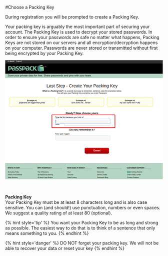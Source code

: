 #Choose a Packing Key

During registration you will be prompted to create a Packing Key. 

Your packing key is arguably the most important part of securing your account. The Packing Key is used to decrypt your stored passwords. In order to ensure your passwords are safe no matter what happens, Packing Keys are not stored on our servers and all encryption/decryption happens on your computer. Passwords are never stored or transmitted without first being encrypted by your Packing Key.

![](/assets/packing-key.png)

<br/>

**Packing Key**<br/> Your Packing Key must be at least 8 characters long and is also case sensitive. You can (and should!) use punctuation, numbers or even spaces. We suggest a quality rating of at least 80 (optional).


{% hint style='tip' %}
You want your Packing Key to be as long and strong as possible. The easiest way to do that is to think of a sentence that only means something to you.
{% endhint %}


{% hint style='danger' %}
DO NOT forget your packing key. We will not be able to recover your data or reset your key
{% endhint %}
